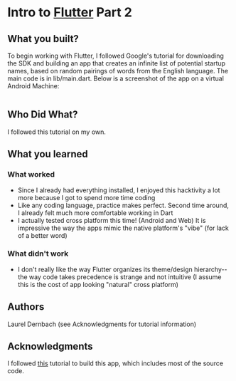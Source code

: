 # Intro to [Flutter](https://flutter.dev/) Part 2

## What you built? 

To begin working with Flutter, I followed Google's tutorial for downloading the SDK and building
an app that creates an infinite list of potential startup names, based on random pairings of words
from the English language. The main code is in lib/main.dart.
Below is a screenshot of the app on a virtual Android Machine:

![]()

## Who Did What?

I followed this tutorial on my own.

## What you learned

### What worked

* Since I already had everything installed, I enjoyed this hacktivity a lot more because I got to spend more time coding
* Like any coding language, practice makes perfect. Second time around, I already felt much more comfortable working in Dart
* I actually tested cross platform this time! (Android and Web) It is impressive the way the apps mimic the native platform's "vibe" (for lack of a better word)

### What didn't work

* I don't really like the way Flutter organizes its theme/design hierarchy--the way code takes precedence is strange and not intuitive
  (I assume this is the cost of app looking "natural" cross platform)

## Authors

Laurel Dernbach (see Acknowledgments for tutorial information)

## Acknowledgments

I followed [this](https://codelabs.developers.google.com/codelabs/first-flutter-app-pt2/#0)
tutorial to build this app, which includes most of the source code.


